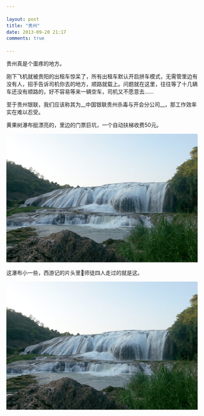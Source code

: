```yaml
---

layout: post
title: "贵州"
date: 2013-09-20 21:17
comments: true

---
```

贵州真是个蛋疼的地方。

刚下飞机就被贵阳的出租车惊呆了，所有出租车默认开启拼车模式，无需管里边有没有人，招手告诉司机你去的地方，顺路就载上。问题就在这里，往往等了十几辆车还没有顺路的，好不容易等来一辆空车，司机又不愿意去……

至于贵州银联，我们应该称其为__中国银联贵州杀毒与开会分公司__，那工作效率实在难以忍受。

黄果树瀑布挺漂亮的，里边的门票巨坑，一个自动扶梯收费50元。

![](/media/pic/Guizhou01.jpg)

这瀑布小一些，西游记的片头里师徒四人走过的就是这。

![](/media/pic/Guizhou02.jpg)
